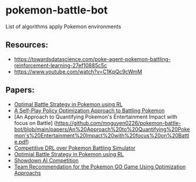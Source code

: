 # pokemon-battle-bot
List of algorithms apply Pokemon environments

## Resources:
- https://towardsdatascience.com/poke-agent-pokemon-battling-reinforcement-learning-27ef10885c5c
- https://www.youtube.com/watch?v=C1KpQc9cWmM

## Papers:
- [Optimal Battle Strategy in Pokemon using RL](https://github.com/mnguyen0226/pokemon-battle-bot/blob/main/papers/Optimial%20Battle%20Strategy%20in%20Pokemon%20using%20RL.pdf)
- [A Self-Play Policy Optimization Approach to Battling Pokemon](https://github.com/mnguyen0226/pokemon-battle-bot/blob/main/papers/A%20Self-Play%20Policy%20Optimization%20Approach%20to%20Battling%20Pokemon.pdf)
- [An Approach to Quantifying Pokemon's Entertainment Impact with focus on Battle] (https://github.com/mnguyen0226/pokemon-battle-bot/blob/main/papers/An%20Approach%20to%20Quantifying%20Pokemon's%20Entertainment%20Impact%20with%20focus%20on%20Battle.pdf)
- [Competitive DRL over Pokemon Battling Simulator](https://github.com/mnguyen0226/pokemon-battle-bot/blob/main/papers/Competitive%20DRL%20over%20Pokemon%20Battling%20Simulator.pdf)
- [Optimial Battle Strategy in Pokemon using RL](https://github.com/mnguyen0226/pokemon-battle-bot/blob/main/papers/Optimial%20Battle%20Strategy%20in%20Pokemon%20using%20RL.pdf)
- [Showdown AI Competition](https://github.com/mnguyen0226/pokemon-battle-bot/blob/main/papers/Showdown%20AI%20Competition.pdf)
- [Team Recommendation for the Pokemon GO Game Using Optimization Approachs](https://github.com/mnguyen0226/pokemon-battle-bot/blob/main/papers/Team%20Recommendation%20for%20the%20Pokemon%20GO%20Game%20Using%20Optimization%20Approachs.pdf)
